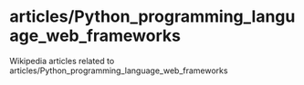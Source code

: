 # articles/Python_programming_language_web_frameworks

Wikipedia articles related to articles/Python_programming_language_web_frameworks